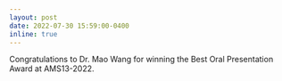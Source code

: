 ```yaml
---
layout: post
date: 2022-07-30 15:59:00-0400
inline: true
---
```


Congratulations to Dr. Mao Wang for winning the Best Oral Presentation Award at AMS13-2022.